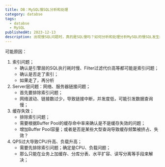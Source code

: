```yaml
---
title: DB：MySQL慢SQL分析和处理
category: databse
tags:
  - databse
  - MySQL
publishedAt: 2023-12-13
description: 出现慢SQL问题时，真的是SQL慢吗？如何分析和处理分析MySQL的慢SQL发生的原因
---
```


可能原因：
1. 索引问题；
	- 确认是引擎层的SQL执行耗时慢、Filter过滤代价高等都可能是索引问题；
	- 确认是否走了索引；
	- 如果走了，再分析
2. Server层问题：网络、服务器链接问题；
	- 首先要排除索引问题；
	- 网络波动、链接数过少，导致链接中断，并发度低，可能引发数据查询慢；
3. 缓存失效；
	- 排除索引问题；
	- 需要根据Buffer Pool的缓存命中率来确认是不是缓存失效的问题；
	- 增加Buffer Pool容量；或者是否是某些大型查询导致缓存频繁被挤占、失效？
4. QPS过大导致CPU升高、负载升高；
	- 需要先排除索引问题；确定是CPU、负载问题；
	- 那么只能在业务上加缓存、分库分表、水平扩容、读写分离等手段来解决；
